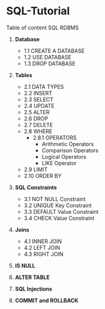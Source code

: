 # SQL-Tutorial
Table of content
SQL
RDBMS
1. **Database**
   - 1.1 CREATE A DATABASE
   - 1.2 USE DATABASE
   - 1.3 DROP DATABASE
2. **Tables**
    - 2.1 DATA TYPES
    - 2.2 INSERT
    - 2.3 SELECT
    - 2.4 UPDATE
    - 2.5 ALTER
    - 2.6 DROP
    - 2.7 DELETE
    - 2.8 WHERE
        - 2.8.1 OPERATORS
            - Arithmetic Operators
            - Comparison Operators
            - Logical Operators
            - LIKE Operator
    - 2.9 LIMIT
    - 2.10 ORDER BY

3. **SQL Constraints**
    - 3.1 NOT NULL Constraint
    - 3.2 UNIQUE Key Constraint
    - 3.3 DEFAULT Value Constraint
    - 3.4 CHECK Value Constraint

4. **Joins**
    - 4.1 INNER JOIN
    - 4.2 LEFT JOIN
    - 4.3 RIGHT JOIN

5. **IS NULL**
   
6. **ALTER TABLE**

7. **SQL Injections**

8. **COMMIT and ROLLBACK**
